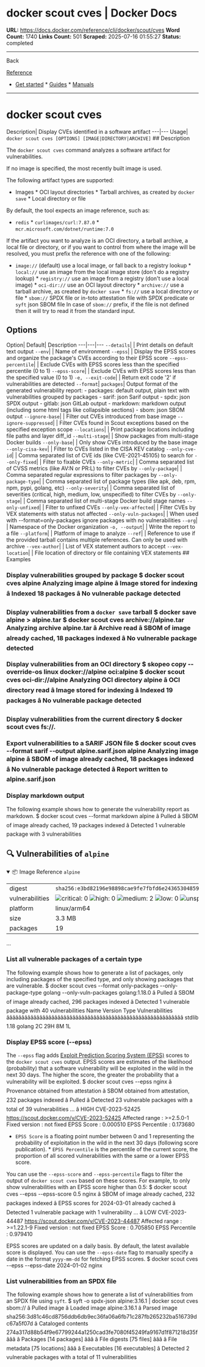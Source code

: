 # docker scout cves | Docker Docs

**URL:** https://docs.docker.com/reference/cli/docker/scout/cves
**Word Count:** 1740
**Links Count:** 501
**Scraped:** 2025-07-16 01:55:27
**Status:** completed

---

Back

[Reference](https://docs.docker.com/reference/)

  * [Get started](https://docs.docker.com/get-started/)   * [Guides](https://docs.docker.com/guides/)   * [Manuals](https://docs.docker.com/manuals/)

* * *

# docker scout cves

Description| Display CVEs identified in a software artifact   ---|---   Usage| `docker scout cves [OPTIONS] [IMAGE|DIRECTORY|ARCHIVE]`      ## Description

The `docker scout cves` command analyzes a software artifact for vulnerabilities.

If no image is specified, the most recently built image is used.

The following artifact types are supported:

  * Images   * OCI layout directories   * Tarball archives, as created by `docker save`   * Local directory or file

By default, the tool expects an image reference, such as:

  * `redis`   * `curlimages/curl:7.87.0`   * `mcr.microsoft.com/dotnet/runtime:7.0`

If the artifact you want to analyze is an OCI directory, a tarball archive, a local file or directory, or if you want to control from where the image will be resolved, you must prefix the reference with one of the following:

  * `image://` \(default\) use a local image, or fall back to a registry lookup   * `local://` use an image from the local image store \(don't do a registry lookup\)   * `registry://` use an image from a registry \(don't use a local image\)   * `oci-dir://` use an OCI layout directory   * `archive://` use a tarball archive, as created by `docker save`   * `fs://` use a local directory or file   * `sbom://` SPDX file or in-toto attestation file with SPDX predicate or `syft` json SBOM file In case of `sbom://` prefix, if the file is not defined then it will try to read it from the standard input.

## Options

Option| Default| Description   ---|---|---   `--details`| | Print details on default text output   `--env`| | Name of environment   `--epss`| | Display the EPSS scores and organize the package's CVEs according to their EPSS score      `--epss-percentile`| | Exclude CVEs with EPSS scores less than the specified percentile \(0 to 1\)      `--epss-score`| | Exclude CVEs with EPSS scores less than the specified value \(0 to 1\)      `-e, --exit-code`| | Return exit code '2' if vulnerabilities are detected   `--format`| `packages`| Output format of the generated vulnerability report:   \- packages: default output, plain text with vulnerabilities grouped by packages   \- sarif: json Sarif output   \- spdx: json SPDX output   \- gitlab: json GitLab output   \- markdown: markdown output \(including some html tags like collapsible sections\)   \- sbom: json SBOM output   `--ignore-base`| | Filter out CVEs introduced from base image   `--ignore-suppressed`| | Filter CVEs found in Scout exceptions based on the specified exception scope      `--locations`| | Print package locations including file paths and layer diff\_id   `--multi-stage`| | Show packages from multi-stage Docker builds   `--only-base`| | Only show CVEs introduced by the base image   `--only-cisa-kev`| | Filter to CVEs listed in the CISA KEV catalog   `--only-cve-id`| | Comma separated list of CVE ids \(like CVE-2021-45105\) to search for      `--only-fixed`| | Filter to fixable CVEs   `--only-metric`| | Comma separated list of CVSS metrics \(like AV:N or PR:L\) to filter CVEs by      `--only-package`| | Comma separated regular expressions to filter packages by   `--only-package-type`| | Comma separated list of package types \(like apk, deb, rpm, npm, pypi, golang, etc\)      `--only-severity`| | Comma separated list of severities \(critical, high, medium, low, unspecified\) to filter CVEs by      `--only-stage`| | Comma separated list of multi-stage Docker build stage names   `--only-unfixed`| | Filter to unfixed CVEs   `--only-vex-affected`| | Filter CVEs by VEX statements with status not affected   `--only-vuln-packages`| | When used with --format=only-packages ignore packages with no vulnerabilities      `--org`| | Namespace of the Docker organization   `-o, --output`| | Write the report to a file   `--platform`| | Platform of image to analyze   `--ref`| | Reference to use if the provided tarball contains multiple references.   Can only be used with archive   `--vex-author`| | List of VEX statement authors to accept   `--vex-location`| | File location of directory or file containing VEX statements      ## Examples

### Display vulnerabilities grouped by package               $ docker scout cves alpine     Analyzing image alpine     â Image stored for indexing     â Indexed 18 packages     â No vulnerable package detected     

### Display vulnerabilities from a `docker save` tarball               $ docker save alpine > alpine.tar          $ docker scout cves archive://alpine.tar     Analyzing archive alpine.tar     â Archive read     â SBOM of image already cached, 18 packages indexed     â No vulnerable package detected     

### Display vulnerabilities from an OCI directory               $ skopeo copy --override-os linux docker://alpine oci:alpine          $ docker scout cves oci-dir://alpine     Analyzing OCI directory alpine     â OCI directory read     â Image stored for indexing     â Indexed 19 packages     â No vulnerable package detected     

### Display vulnerabilities from the current directory               $ docker scout cves fs://.     

### Export vulnerabilities to a SARIF JSON file               $ docker scout cves --format sarif --output alpine.sarif.json alpine     Analyzing image alpine     â SBOM of image already cached, 18 packages indexed     â No vulnerable package detected     â Report written to alpine.sarif.json     

### Display markdown output

The following example shows how to generate the vulnerability report as markdown.               $ docker scout cves --format markdown alpine     â Pulled     â SBOM of image already cached, 19 packages indexed     â Detected 1 vulnerable package with 3 vulnerabilities     <h2>:mag: Vulnerabilities of <code>alpine</code></h2>          <details open="true"><summary>:package: Image Reference</strong> <code>alpine</code></summary>     <table>     <tr><td>digest</td><td><code>sha256:e3bd82196e98898cae9fe7fbfd6e2436530485974dc4fb3b7ddb69134eda2407</code></td><tr><tr><td>vulnerabilities</td><td><img alt="critical: 0" src="https://img.shields.io/badge/critical-0-lightgrey"/> <img alt="high: 0" src="https://img.shields.io/badge/high-0-lightgrey"/> <img alt="medium: 2" src="https://img.shields.io/badge/medium-2-fbb552"/> <img alt="low: 0" src="https://img.shields.io/badge/low-0-lightgrey"/> <img alt="unspecified: 1" src="https://img.shields.io/badge/unspecified-1-lightgrey"/></td></tr>     <tr><td>platform</td><td>linux/arm64</td></tr>     <tr><td>size</td><td>3.3 MB</td></tr>     <tr><td>packages</td><td>19</td></tr>     </table>     </details></table>     </details>     ...     

### List all vulnerable packages of a certain type

The following example shows how to generate a list of packages, only including packages of the specified type, and only showing packages that are vulnerable.               $ docker scout cves --format only-packages --only-package-type golang --only-vuln-packages golang:1.18.0     â Pulled     â SBOM of image already cached, 296 packages indexed     â Detected 1 vulnerable package with 40 vulnerabilities          Name   Version   Type         Vulnerabilities     âââââââââââââââââââââââââââââââââââââââââââââââââââââââââââ     stdlib  1.18     golang     2C    29H     8M     1L     

### Display EPSS score \(--epss\)

The `--epss` flag adds [Exploit Prediction Scoring System \(EPSS\)](https://www.first.org/epss/) scores to the `docker scout cves` output. EPSS scores are estimates of the likelihood \(probability\) that a software vulnerability will be exploited in the wild in the next 30 days. The higher the score, the greater the probability that a vulnerability will be exploited.               $ docker scout cves --epss nginx      â Provenance obtained from attestation      â SBOM obtained from attestation, 232 packages indexed      â Pulled      â Detected 23 vulnerable packages with a total of 39 vulnerabilities          ...           â HIGH CVE-2023-52425        https://scout.docker.com/v/CVE-2023-52425        Affected range  : >=2.5.0-1        Fixed version   : not fixed        EPSS Score      : 0.000510        EPSS Percentile : 0.173680     

  * `EPSS Score` is a floating point number between 0 and 1 representing the probability of exploitation in the wild in the next 30 days \(following score publication\).   * `EPSS Percentile` is the percentile of the current score, the proportion of all scored vulnerabilities with the same or a lower EPSS score.

You can use the `--epss-score` and `--epss-percentile` flags to filter the output of `docker scout cves` based on these scores. For example, to only show vulnerabilities with an EPSS score higher than 0.5:               $ docker scout cves --epss --epss-score 0.5 nginx      â SBOM of image already cached, 232 packages indexed      â EPSS scores for 2024-03-01 already cached      â Detected 1 vulnerable package with 1 vulnerability          ...           â LOW CVE-2023-44487        https://scout.docker.com/v/CVE-2023-44487        Affected range  : >=1.22.1-9        Fixed version   : not fixed        EPSS Score      : 0.705850        EPSS Percentile : 0.979410     

EPSS scores are updated on a daily basis. By default, the latest available score is displayed. You can use the `--epss-date` flag to manually specify a date in the format `yyyy-mm-dd` for fetching EPSS scores.               $ docker scout cves --epss --epss-date 2024-01-02 nginx     

### List vulnerabilities from an SPDX file

The following example shows how to generate a list of vulnerabilities from an SPDX file using `syft`.               $ syft -o spdx-json alpine:3.16.1 | docker scout cves sbom://      â Pulled image      â Loaded image                                                                                                                              alpine:3.16.1      â Parsed image                                                                    sha256:3d81c46cd8756ddb6db9ec36fa06a6fb71c287fb265232ba516739dc67a5f07d      â Cataloged contents                                                                     274a317d88b54f9e67799244a1250cad3fe7080f45249fa9167d1f871218d35f        âââ â Packages                        [14 packages]        âââ â File digests                    [75 files]        âââ â File metadata                   [75 locations]        âââ â Executables                     [16 executables]         â Detected 2 vulnerable packages with a total of 11 vulnerabilities